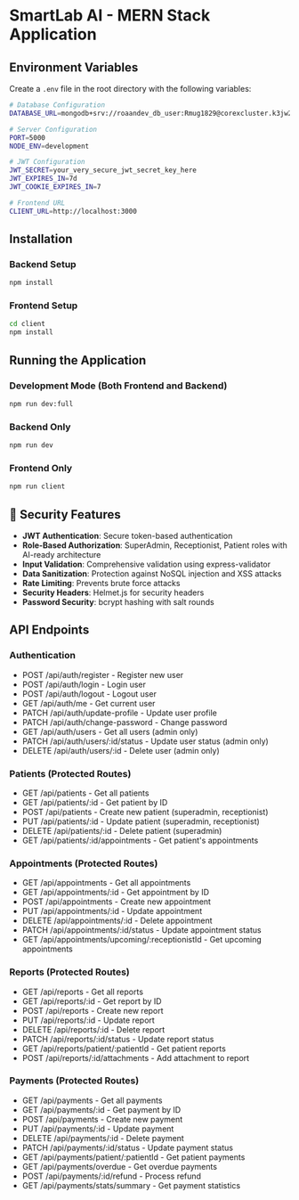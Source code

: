 # SmartLab AI - MERN Stack Application

## Environment Variables
Create a `.env` file in the root directory with the following variables:

```bash
# Database Configuration
DATABASE_URL=mongodb+srv://roaandev_db_user:Rmug1829@corexcluster.k3jw29a.mongodb.net/

# Server Configuration
PORT=5000
NODE_ENV=development

# JWT Configuration
JWT_SECRET=your_very_secure_jwt_secret_key_here
JWT_EXPIRES_IN=7d
JWT_COOKIE_EXPIRES_IN=7

# Frontend URL
CLIENT_URL=http://localhost:3000
```

## Installation

### Backend Setup
```bash
npm install
```

### Frontend Setup
```bash
cd client
npm install
```

## Running the Application

### Development Mode (Both Frontend and Backend)
```bash
npm run dev:full
```

### Backend Only
```bash
npm run dev
```

### Frontend Only
```bash
npm run client
```

## 🔐 Security Features

- **JWT Authentication**: Secure token-based authentication
- **Role-Based Authorization**: SuperAdmin, Receptionist, Patient roles with AI-ready architecture
- **Input Validation**: Comprehensive validation using express-validator
- **Data Sanitization**: Protection against NoSQL injection and XSS attacks
- **Rate Limiting**: Prevents brute force attacks
- **Security Headers**: Helmet.js for security headers
- **Password Security**: bcrypt hashing with salt rounds

## API Endpoints

### Authentication
- POST /api/auth/register - Register new user
- POST /api/auth/login - Login user
- POST /api/auth/logout - Logout user
- GET /api/auth/me - Get current user
- PATCH /api/auth/update-profile - Update user profile
- PATCH /api/auth/change-password - Change password
- GET /api/auth/users - Get all users (admin only)
- PATCH /api/auth/users/:id/status - Update user status (admin only)
- DELETE /api/auth/users/:id - Delete user (admin only)

### Patients (Protected Routes)
- GET /api/patients - Get all patients
- GET /api/patients/:id - Get patient by ID
- POST /api/patients - Create new patient (superadmin, receptionist)
- PUT /api/patients/:id - Update patient (superadmin, receptionist)
- DELETE /api/patients/:id - Delete patient (superadmin)
- GET /api/patients/:id/appointments - Get patient's appointments

### Appointments (Protected Routes)
- GET /api/appointments - Get all appointments
- GET /api/appointments/:id - Get appointment by ID
- POST /api/appointments - Create new appointment
- PUT /api/appointments/:id - Update appointment
- DELETE /api/appointments/:id - Delete appointment
- PATCH /api/appointments/:id/status - Update appointment status
- GET /api/appointments/upcoming/:receptionistId - Get upcoming appointments

### Reports (Protected Routes)
- GET /api/reports - Get all reports
- GET /api/reports/:id - Get report by ID
- POST /api/reports - Create new report
- PUT /api/reports/:id - Update report
- DELETE /api/reports/:id - Delete report
- PATCH /api/reports/:id/status - Update report status
- GET /api/reports/patient/:patientId - Get patient reports
- POST /api/reports/:id/attachments - Add attachment to report

### Payments (Protected Routes)
- GET /api/payments - Get all payments
- GET /api/payments/:id - Get payment by ID
- POST /api/payments - Create new payment
- PUT /api/payments/:id - Update payment
- DELETE /api/payments/:id - Delete payment
- PATCH /api/payments/:id/status - Update payment status
- GET /api/payments/patient/:patientId - Get patient payments
- GET /api/payments/overdue - Get overdue payments
- POST /api/payments/:id/refund - Process refund
- GET /api/payments/stats/summary - Get payment statistics
